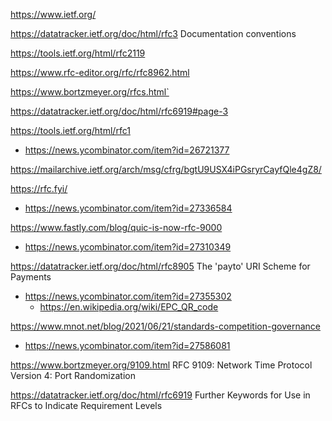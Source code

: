 https://www.ietf.org/

https://datatracker.ietf.org/doc/html/rfc3 Documentation conventions

https://tools.ietf.org/html/rfc2119

https://www.rfc-editor.org/rfc/rfc8962.html

https://www.bortzmeyer.org/rfcs.html`

https://datatracker.ietf.org/doc/html/rfc6919#page-3

https://tools.ietf.org/html/rfc1
* https://news.ycombinator.com/item?id=26721377

https://mailarchive.ietf.org/arch/msg/cfrg/bgtU9USX4iPGsryrCayfQle4gZ8/

https://rfc.fyi/
* https://news.ycombinator.com/item?id=27336584

https://www.fastly.com/blog/quic-is-now-rfc-9000
* https://news.ycombinator.com/item?id=27310349

https://datatracker.ietf.org/doc/html/rfc8905 The 'payto' URI Scheme for Payments
* https://news.ycombinator.com/item?id=27355302
  * https://en.wikipedia.org/wiki/EPC_QR_code

https://www.mnot.net/blog/2021/06/21/standards-competition-governance
* https://news.ycombinator.com/item?id=27586081

https://www.bortzmeyer.org/9109.html RFC 9109: Network Time Protocol Version 4: Port Randomization

https://datatracker.ietf.org/doc/html/rfc6919 Further Keywords for Use in RFCs to Indicate Requirement Levels
